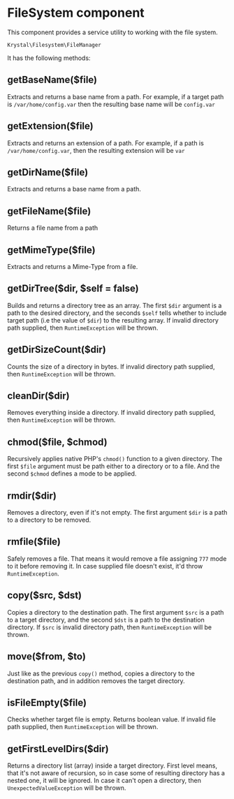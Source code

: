 FileSystem component
==================

This component provides a service utility to working with the file system.

    Krystal\Filesystem\FileManager

It has the following methods:

## getBaseName($file)

Extracts and returns a base name from a path. For example, if a target path is `/var/home/config.var` then the resulting base name will be `config.var`

## getExtension($file) 

Extracts and returns an extension of a path. For example, if a path is `/var/home/config.var`, then the resulting extension will be `var`

## getDirName($file)

Extracts and returns a base name from a path.

## getFileName($file)

Returns a file name from a path


## getMimeType($file)

Extracts and returns a Mime-Type from a file.

## getDirTree($dir, $self = false)

Builds and returns a directory tree as an array. The first `$dir` argument is a path to the desired directory, and the seconds `$self` tells whether to include target path (i.e the value of `$dir`) to the resulting array. If invalid directory path supplied, then `RuntimeException` will be thrown.


## getDirSizeCount($dir)

Counts the size of a directory in bytes. If invalid directory path supplied, then `RuntimeException` will be thrown.

## cleanDir($dir)

Removes everything inside a directory. If invalid directory path supplied, then `RuntimeException` will be thrown.

## chmod($file, $chmod)

Recursively applies native PHP's `chmod()` function to a given directory.  The first `$file` argument must be path either to a directory or to a file. And the second `$chmod` defines a mode to be applied.

## rmdir($dir)

Removes a directory, even if it's not empty. The first argument `$dir` is a path to a directory to be removed.

## rmfile($file)

Safely removes a file. That means it would remove a file assigning `777` mode to it before removing it. In case supplied file doesn't exist, it'd throw `RuntimeException`.

## copy($src, $dst)

Copies a directory to the destination path. The first argument `$src` is a path to a target directory, and the second `$dst` is a path to the destination directory. If `$src` is invalid directory path, then `RuntimeException` will be thrown.

## move($from, $to)

Just like as the previous `copy()` method, copies a directory to the destination path, and in addition removes the target directory.

## isFileEmpty($file)

Checks whether target file is empty. Returns boolean value. If invalid file path supplied, then `RuntimeException` will be thrown.

## getFirstLevelDirs($dir)

Returns a directory list (array) inside a target directory. First level means, that it's not aware of recursion, so in case some of resulting directory has a nested one, it will be ignored. In case it can't open a directory, then `UnexpectedValueException` will be thrown.

